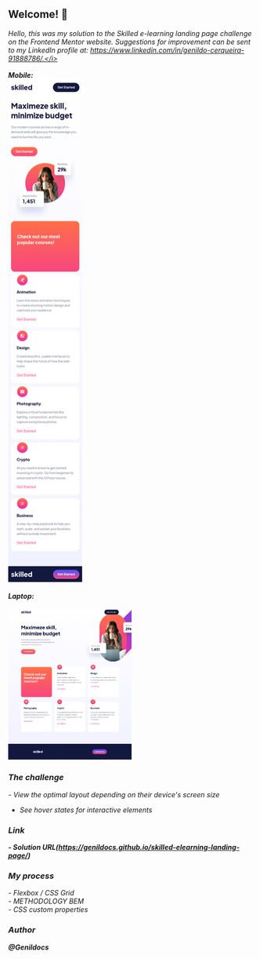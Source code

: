 ## Welcome! 👋

<i>Hello, this was my solution to the Skilled e-learning landing page challenge on the Frontend Mentor website. Suggestions for improvement can be sent to my LinkedIn profile at: https://www.linkedin.com/in/genildo-cerqueira-91888786/.</i>
<br>
<br>
<b>Mobile: </b><br>
<img src="./screen/mobile.png" alt="Mobile" width="30%" height="30%">
<br>
<br>
<b>Laptop:</b><br>   
<img src="./screen/laptop.png" alt="Laptop" width="50%" height="50%">


### The challenge

<i>- View the optimal layout depending on their device's screen size<br>
- See hover states for interactive elements</i>

### Link
<b>- Solution URL(https://genildocs.github.io/skilled-elearning-landing-page/) </b>

### My process

<i>- Flexbox / CSS Grid</i><br>
<i>- METHODOLOGY BEM</i><br>
<i>- CSS custom properties</i>

### Author
<b> @Genildocs </b>